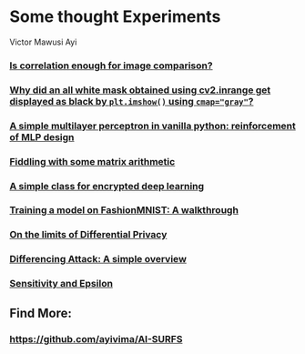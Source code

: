 # Some thought Experiments

Victor Mawusi Ayi


### <a href="https://github.com/ayivima/AI-SURFS/tree/master/Power_Of_Math_In_Image_Analysis">Is correlation enough for image comparison?</a>

### <a href="https://github.com/ayivima/AI-SURFS/blob/master/cmap_gray_behavior/cmap_gray_demo.md">Why did an all white mask obtained using cv2.inrange get displayed as black by `plt.imshow()` using `cmap="gray"`?</a>

### <a href="https://github.com/ayivima/AI-SURFS/tree/master/RGBYCM_Color_Classifier">A simple multilayer perceptron in vanilla python: reinforcement of MLP design</a>

### <a href="https://github.com/ayivima/AI-SURFS/tree/master/Matrixtools">Fiddling with some matrix arithmetic</a>

### <a href="https://github.com/ayivima/AI-SURFS/blob/master/ModelEncryptor/encryptor.py">A simple class for encrypted deep learning</a>

### <a href="https://github.com/ayivima/AI-SURFS/blob/master/FashionMNIST/Untitled.md">Training a model on FashionMNIST: A walkthrough </a>

### <a href="https://github.com/ayivima/AI-SURFS/blob/master/Differential_Privacy/On_the_limits_of_DP.md">On the limits of Differential Privacy</a>

### <a href="https://github.com/ayivima/AI-SURFS/blob/master/Differential_Privacy/Diff_Attack.md">Differencing Attack: A simple overview</a>

### <a href="https://github.com/ayivima/AI-SURFS/blob/master/Differential_Privacy/Sens_Epsilon.md">Sensitivity and Epsilon</a>


## Find More:

### https://github.com/ayivima/AI-SURFS
